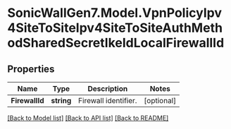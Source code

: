 # SonicWallGen7.Model.VpnPolicyIpv4SiteToSiteIpv4SiteToSiteAuthMethodSharedSecretIkeIdLocalFirewallId

## Properties

Name | Type | Description | Notes
------------ | ------------- | ------------- | -------------
**FirewallId** | **string** | Firewall identifier. | [optional] 

[[Back to Model list]](../README.md#documentation-for-models) [[Back to API list]](../README.md#documentation-for-api-endpoints) [[Back to README]](../README.md)

